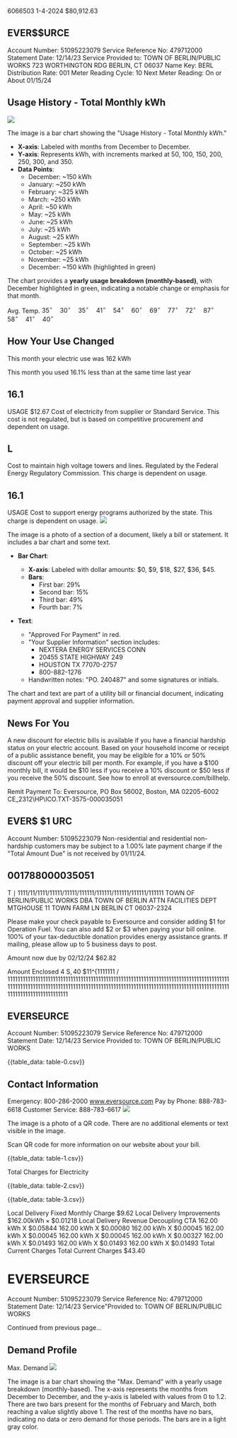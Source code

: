 6066503 1-4-2024 \$80,912.63

## EVER\$\$URCE

Account Number: 51095223079
Service Reference No: 479712000
Statement Date: $12 / 14 / 23$
Service Provided to:
TOWN OF BERLIN/PUBLIC WORKS
723 WORTHINGTON RDG
BERLIN, CT 06037
Name Key: BERL
Distribution Rate: 001
Meter Reading Cycle: 10
Next Meter Reading: On or About 01/15/24

## Usage History - Total Monthly kWh

![](images/img-0.jpeg)

The image is a bar chart showing the "Usage History - Total Monthly kWh." 

- **X-axis**: Labeled with months from December to December.
- **Y-axis**: Represents kWh, with increments marked at 50, 100, 150, 200, 250, 300, and 350.
- **Data Points**:
  - December: ~150 kWh
  - January: ~250 kWh
  - February: ~325 kWh
  - March: ~250 kWh
  - April: ~50 kWh
  - May: ~25 kWh
  - June: ~25 kWh
  - July: ~25 kWh
  - August: ~25 kWh
  - September: ~25 kWh
  - October: ~25 kWh
  - November: ~25 kWh
  - December: ~150 kWh (highlighted in green)

The chart provides a **yearly usage breakdown (monthly-based)**, with December highlighted in green, indicating a notable change or emphasis for that month.

Avg. Temp. $35^{\circ} \quad 30^{\circ} \quad 35^{\circ} \quad 41^{\circ} \quad 54^{\circ} \quad 60^{\circ} \quad 69^{\circ} \quad 77^{\circ} \quad 72^{\circ} \quad 87^{\circ} \quad 58^{\circ} \quad 41^{\circ} \quad 40^{\circ}$

## How Your Use Changed

This month your
electric use was
162 kWh

This month you used
$16.1 \%$ less
than at the
same time last year

## 16.1

USAGE
\$12.67
Cost of electricity from supplier or Standard Service. This cost is not regulated, but is based on competitive procurement and dependent on usage.

## L

Cost to maintain high voltage towers and lines. Regulated by the Federal Energy Regulatory Commission. This charge is dependent on usage.

## 16.1

USAGE
Cost to support energy programs authorized by the state. This charge is dependent on usage.
![](images/img-1.jpeg)

The image is a photo of a section of a document, likely a bill or statement. It includes a bar chart and some text.

- **Bar Chart**:
  - **X-axis**: Labeled with dollar amounts: $0, $9, $18, $27, $36, $45.
  - **Bars**: 
    - First bar: 29%
    - Second bar: 15%
    - Third bar: 49%
    - Fourth bar: 7%

- **Text**:
  - "Approved For Payment" in red.
  - "Your Supplier Information" section includes:
    - NEXTERA ENERGY SERVICES CONN
    - 20455 STATE HIGHWAY 249
    - HOUSTON TX 77070-2757
    - 800-882-1276
  - Handwritten notes: "PO. 240487" and some signatures or initials.

The chart and text are part of a utility bill or financial document, indicating payment approval and supplier information.

## News For You

A new discount for electric bills is available if you have a financial hardship status on your electric account. Based on your household income or receipt of a public assistance benefit, you may be eligible for a $10 \%$ or $50 \%$ discount off your electric bill per month. For example, if you have a $\$ 100$ monthly bill, it would be $\$ 10$ less if you receive a $10 \%$ discount or $\$ 50$ less if you receive the $50 \%$ discount. See how to enroll at eversource.com/billhelp.

Remit Payment To: Eversource, PO Box 56002, Boston, MA 02205-6002
CE_2312\HP\ICO.TXT-3575-000035051

## EVER\$ $\$ 1$ URC

Account Number: 51095223079
Non-residential and residential non-hardship customers may be subject to a $1.00 \%$ late payment charge if the "Total Amount Due" is not received by 01/11/24.

## 001788000035051

$\mathrm{T} \mid 1111 / 11 / 1111 / 11111 / 11111 / 111111 / 111111 / 111111 / 111111 / 111111$
TOWN OF BERLIN/PUBLIC WORKS
DBA TOWN OF BERLIN
ATTN FACILITIES DEPT MTGHOUSE
11 TOWN FARM LN
BERLIN CT 06037-2324

Please make your check payable to Eversource and consider adding $\$ 1$ for Operation Fuel.
You can also add $\$ 2$ or $\$ 3$ when paying your bill online. $100 \%$ of your tax-deductible donation provides energy assistance grants. If mailing, please allow up to 5 business days to post.

Amount now due
by $02 / 12 / 24$
$\$ 62.82$

Amount Enclosed
$4 \mathrm{~S}, 40$
$11^{1111111 / 11111111111111111111111111111111111111111111111111111111111111111111111111111111111111111111111111111111111111111111111111111111111111111111111111111111111111111111111111111111111111111111111111111111

## EVERSEURCE

Account Number: 51095223079
Service Reference No: 479712000
Statement Date: 12/14/23
Service Provided to:
TOWN OF BERLIN/PUBLIC WORKS

{{table_data: table-0.csv}}

## Contact Information

Emergency: 800-286-2000
www.eversource.com
Pay by Phone: 888-783-6618
Customer Service: 888-783-6617
![](images/img-2.jpeg)

The image is a photo of a QR code. There are no additional elements or text visible in the image.

Scan QR code for more information on our website about your bill.

{{table_data: table-1.csv}}

Total Charges for Electricity

{{table_data: table-2.csv}}


{{table_data: table-3.csv}}

Local Delivery
Fixed Monthly Charge $\$ 9.62$
Local Delivery Improvements $\$ 162.00 \mathrm{kWh} \times \$ 0.01218$
Local Delivery
Revenue Decoupling
CTA
162.00 kWh X $\$ 0.05844$
162.00 kWh X $\$ 0.00080$
162.00 kWh X $\$ 0.00045$
162.00 kWh X $\$ 0.00045$
162.00 kWh X $\$ 0.00045$
162.00 kWh X $\$ 0.00327$
162.00 kWh X $\$ 0.01493$
162.00 kWh X $\$ 0.01493$
162.00 kWh X $\$ 0.01493$
Total Current Charges
Total Current Charges
$\$ 43.40$

# EVERSEURCE 

Account Number: 51095223079
Service Reference No: 479712000
Statement Date: 12/14/23
Service"Provided to:
TOWN OF BERLIN/PUBLIC WORKS

Continued from previous page...

## Demand Profile

Max. Demand
![](images/img-3.jpeg)

The image is a bar chart showing the "Max. Demand" with a yearly usage breakdown (monthly-based). The x-axis represents the months from December to December, and the y-axis is labeled with values from 0 to 1.2. There are two bars present for the months of February and March, both reaching a value slightly above 1. The rest of the months have no bars, indicating no data or zero demand for those periods. The bars are in a light gray color.
